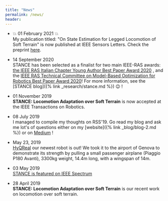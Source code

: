 ```yaml
---
title: "News"
permalink: /news/
header:
---
```


- :collision: 01 February 2021  :collision: <br>
My publication titled: 
"On State Estimation for Legged Locomotion of Soft Terrain"
is now published at IEEE Sensors Letters.
Check the preprint [here](https://arxiv.org/pdf/2101.02279.pdf).

- 14 September 2020 <br>
 STANCE has been selected as a finalist for two main IEEE-RAS awards:
[the IEEE RAS Italian Chapter Young Author Best Paper Award 2020](http://www.i-ras.it/node/129)
, and the [IEEE RAS Technical Committee on Model-Based Optimization for Robotics Best Paper Award 2020](https://www.ieee-ras.org/model-based-optimization-for-robotics/362-news/news-tc-on-model-based-optimization-for-robotics/1694-2019-tc-on-model-based-optimization-for-robotics-best-paper-award)!
For more information, see the [STANCE blog]({% link _research/stance.md %}) :wink: !

- 01 November 2019  <br>
**STANCE: Locomotion Adaptation over Soft Terrain**
is now accepted at the IEEE Transactions on Robotics. 

- 08 July 2019 <br>
I managed to compile my thoughts on RSS'19. Go read my blog and ask me lot's of questions
either on my [website]({% link _blog/blog-2.md %}) or on [Medium](https://medium.com/@shamelfahmi/my-thoughts-on-rss19-feff8f8dfc57) !

- May 23, 2019 <br>
<a href="https://dls.iit.it/robots1/hyqreal">HyQReal</a>
 our newest robot is out! We took it to the airport of Genova to demonstrate its strength by pulling a small passenger airplane (Piaggio P180 Avanti), 3300kg weight, 14.4m long, with a wingspan of 14m. 


- 03 May 2019 <br>
  [STANCE is featured on IEEE Spectrum](https://spectrum.ieee.org/automaton/robotics/robotics-hardware/video-friday-watch-this-robocop-make-a-traffic-stop)

- 28 April 2019 <br>
  **STANCE: Locomotion Adaptation over Soft Terrain** is our recent work on locomotion over soft terrain.<br>
 